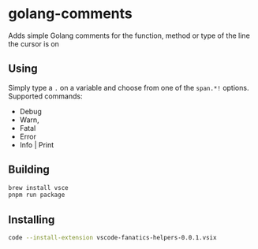 # golang-comments

Adds simple Golang comments for the function, method or type of the line the cursor is on

## Using

Simply type a `.` on a variable and choose from one of the `span.*!` options. Supported commands:

* Debug
* Warn,
* Fatal
* Error
* Info | Print

## Building

``` bash
brew install vsce
pnpm run package
```

## Installing

``` bash
code --install-extension vscode-fanatics-helpers-0.0.1.vsix
```
